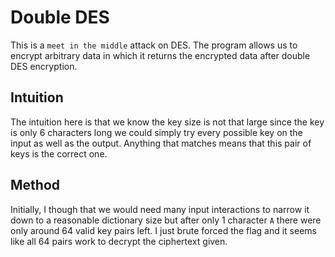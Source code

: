 # Double DES

This is a `meet in the middle` attack on DES. The program allows us to encrypt arbitrary data in which it returns the encrypted data after double DES encryption.

## Intuition

The intuition here is that we know the key size is not that large since the key is only 6 characters long we could simply try every possible key on the input as well as the output. Anything that matches means that this pair of keys is the correct one.

## Method

Initially, I though that we would need many input interactions to narrow it down to a reasonable dictionary size but after only 1 character `A` there were only around 64 valid key pairs left. I just brute forced the flag and it seems like all 64 pairs work to decrypt the ciphertext given.
